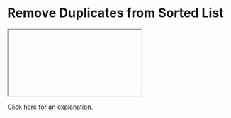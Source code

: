 # Remove Duplicates from Sorted List 

<iframe></iframe>

Click [here](Explanation.md) for an explanation.

